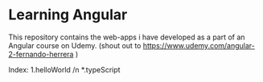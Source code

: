 # Learning Angular

This repository contains the web-apps i have developed as a part of an Angular course on Udemy.
(shout out to https://www.udemy.com/angular-2-fernando-herrera )

Index:
1.helloWorld /n
*.typeScript
